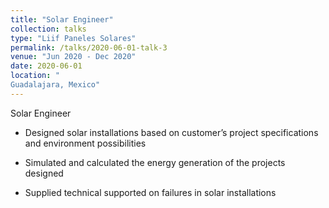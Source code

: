 ```yaml
---
title: "Solar Engineer"
collection: talks
type: "Liif Paneles Solares"
permalink: /talks/2020-06-01-talk-3
venue: "Jun 2020 - Dec 2020"
date: 2020-06-01
location: "
Guadalajara, Mexico"
---
```


Solar Engineer

- Designed solar installations based on customer’s project specifications and
  environment possibilities
  
- Simulated and calculated the energy generation of the projects designed

- Supplied technical supported on failures in solar installations
